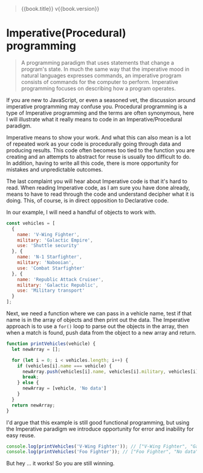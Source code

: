 > {{book.title}} v{{book.version}}

# Imperative(Procedural) programming

> A programming paradigm that uses statements that change a program's state. In much the same way that the imperative mood in natural languages expresses commands, an imperative program consists of commands for the computer to perform. Imperative programming focuses on describing how a program operates.

If you are new to JavaScript, or even a seasoned vet, the discussion around imperative programming may confuse you. Procedural programming is a type of Imperative programming and the terms are often synonymous, here I will illustrate what it really means to code in an Imperative/Procedural paradigm.

Imperative means to show your work. And what this can also mean is a lot of repeated work as your code is procedurally going through data and producing results. This code often becomes too tied to the function you are creating and an attempts to abstract for reuse is usually too difficult to do. In addition, having to write all this code, there is more opportunity for mistakes and unpredictable outcomes.

The last complaint you will hear about Imperative code is that it's hard to read. When reading Imperative code, as I am sure you have done already, means to have to read through the code and understand decipher what it is doing. This, of course, is in direct opposition to Declarative code.

In our example, I will need a handful of objects to work with.

```js
const vehicles = [
  {
    name: 'V-Wing Fighter',
    military: 'Galactic Empire',
    use: 'Shuttle security'
  }, {
    name: 'N-1 Starfighter',
    military: 'Nabooian',
    use: 'Combat Starfighter'
  }, {
    name: 'Republic Attack Cruiser',
    military: 'Galactic Republic',
    use: 'Military transport'
  }
];
```

Next, we need a function where we can pass in a vehicle name, test if that name is in the array of objects and then print out the data. The Imperative approach is to use a `for()` loop to parse out the objects in the array, then when a match is found, push data from the object to a new array and return.

```js
function printVehicles(vehicle) {
  let newArray = [];

  for (let i = 0; i < vehicles.length; i++) {
    if (vehicles[i].name === vehicle) {
      newArray.push(vehicles[i].name, vehicles[i].military, vehicles[i].use);
      break;
    } else {
      newArray = [vehicle, 'No data']
    }
  }
  return newArray;
}

```

I'd argue that this example is still good functional programming, but using the Imperative paradigm we introduce opportunity for error and inability for easy reuse.

```js
console.log(printVehicles('V-Wing Fighter')); // ["V-Wing Fighter", "Galactic Empire", "Shuttle security"]
console.log(printVehicles('Foo Fighter')); // ["Foo Fighter", "No data"]
```

But hey ... it works! So you are still winning.
